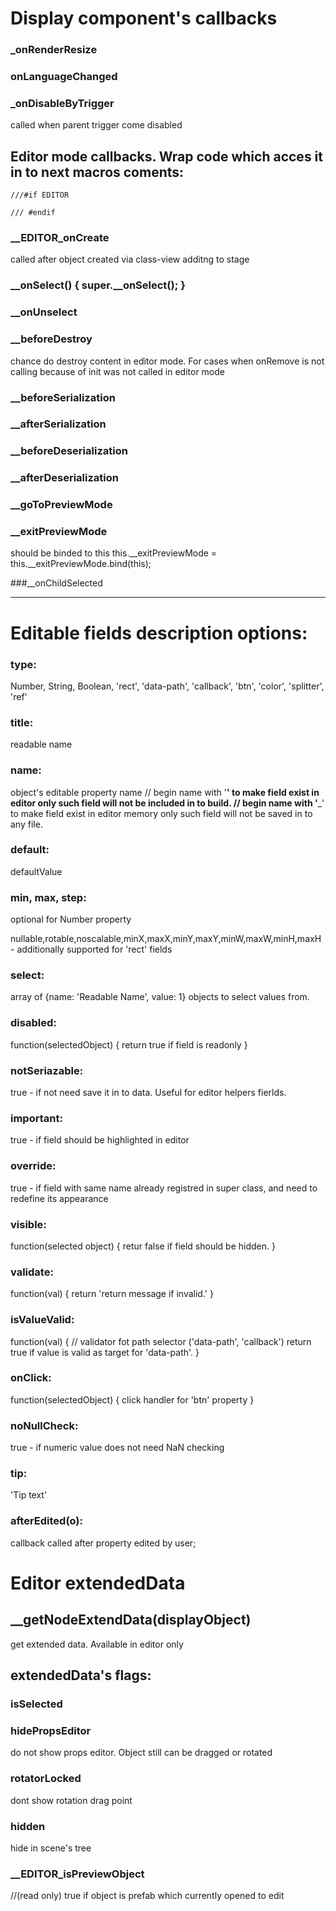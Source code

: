 
# Display component's callbacks

### _onRenderResize
### onLanguageChanged

### _onDisableByTrigger
called when parent trigger come disabled


## Editor mode callbacks. Wrap code which acces it in to next macros coments: 
```
///#if EDITOR

/// #endif
```

### __EDITOR_onCreate  
called after object created via class-view additng to stage

### __onSelect() { super.__onSelect(); }
### __onUnselect


### __beforeDestroy
chance do destroy content in editor mode. For cases when onRemove is not calling because of init was not called in editor mode

### __beforeSerialization
### __afterSerialization
### __beforeDeserialization
### __afterDeserialization

### __goToPreviewMode
### __exitPreviewMode
should be binded to this
this.__exitPreviewMode = this.__exitPreviewMode.bind(this);

###__onChildSelected


---

# Editable fields description options:

### type:
 Number, String, Boolean, 'rect', 'data-path', 'callback', 'btn', 'color', 'splitter', 'ref'

### title:
 readable name

### name:
 object's editable property name
  // begin name with '__' to make field exist in editor only
        such field will not be included in to build.
  // begin name with '___' to make field exist in editor memory only
        such field will not be saved in to any file.

### default:
 defaultValue

### min, max, step:
 optional for Number property

 nullable,rotable,noscalable,minX,maxX,minY,maxY,minW,maxW,minH,maxH - additionally supported for 'rect' fields

### select:
 array of {name: 'Readable Name', value: 1} objects to select values from.

### disabled:
 function(selectedObject) {
    return true if field is readonly
 }

### notSeriazable:
 true - if not need save it in to data. Useful for editor helpers fierlds.

### important:
 true - if field should be highlighted in editor

### override:
 true - if field with same name already registred in super class, and need to redefine its appearance

### visible:
 function(selected object) {
   retur false if field should be hidden.
 }

### validate:
 function(val) {
   return 'return message if invalid.'
 }

### isValueValid:
 function(val) { // validator fot path selector ('data-path', 'callback')
   return true if value is valid as target for 'data-path'.
 }

### onClick:
 function(selectedObject) {
   click handler for 'btn' property
 }

### noNullCheck:
 true - if numeric value does not need NaN checking

### tip:
 'Tip text'

### afterEdited(o):
  callback called after property edited by user;


# Editor extendedData
## __getNodeExtendData(displayObject)
get extended data. Available in editor only

## extendedData's flags:

### isSelected
### hidePropsEditor
do not show props editor. Object still can be dragged or rotated

### rotatorLocked
dont show rotation drag point

### hidden
hide in scene's tree

### __EDITOR_isPreviewObject
 //(read only) true if object is prefab which currently opened to edit